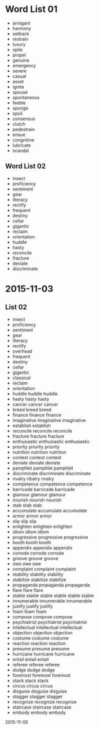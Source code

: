 #  Word List 01

 - arrogant
 - harmony
 - setback
 - restrain
 - luxury
 - spite
 - propel
 - genuine
 - emergency
 - severe
 - casual
 - asset
 - ignite
 - spouse
 - spontaneous
 - feeble
 - sponge
 - spoil
 - consensus
 - clutch
 - pedestrain
 - ensue
 - congnitive
 - lubricate
 - scandal

 
## Word List 02
 - insect
 - proficiency
 - sentiment
 - gear
 - literacy
 - rectify
 - frequent
 - destiny
 - cellar
 - gigantic
 - reclaim
 - orientation
 - huddle
 - hasty
 - reconcile
 - fracture
 - deviate
 - discriminate

# 2015-11-03

## List 02

 - insect
 - proficiency
 - sentiment
 - gear
 - literacy
 - rectify
 - overhead
 - frequent
 - destiny
 - cellar
 - gigantic
 - classical
 - reclaim
 - orientation
 - huddle huddle huddle
 - hasty hasty hasty
 - cancer cancer cancer
 - breed breed breed
 - finance finance finance
 - imaginative imaginative imaginative
 - establish establish
 - reconcile reconcile reconcile
 - fracture fracture fracture
 - enthusiastic enthusiastic enthusiastic
 - priority priority priority
 - nutrition nutrition nutrition
 - contest contest contest
 - deviate deviate deviate
 - pamphlet pamphlet pamphlet
 - discriminate discriminate discriminate
 - rivalry ribalry rivalry
 - competence competence competence
 - barricade barricade barricade
 - glamour glamour glamour
 - nourish nourish nourish
 - stab stab stab
 - accumulate accumulate accumulate
 - armor armor armor
 - slip slip slip 
 - enlighten enlighten enlighten
 - idiom idiom idiom
 - progressive progressive progressive
 - booth booth booth
 - appendix appendix appendix
 - corrode corrode corrode
 - groove groove groove
 - owe owe owe
 - complaint complaint complaint
 - stability stability stability
 - stabilize stabilize stabilize
 - propaganda propaganda propaganda
 - flare flare flare
 - stable stable stable stable stable stable
 - innumerable innumerable innumerable
 - justify justify justify
 - foam foam foam
 - compose compose compose
 - psychiatrist psychiatrist psychiatrist
 - intellectual intellectual intellectual
 - objection objection objection
 - costume costume costume
 - reaction reaction reaction
 - presume presume presume
 - hurricane hurricane hurricane
 - entail entail entail
 - referee referee referee
 - dodge dodge dodge
 - foremost foremost foremost
 - stack stack stack
 - circus circus circus
 - disguise disguise disguise
 - stagger stagger stagger
 - recognize recognize recognize
 - staircase staircase staircase
 - embody embody embody
 
2015-11-05